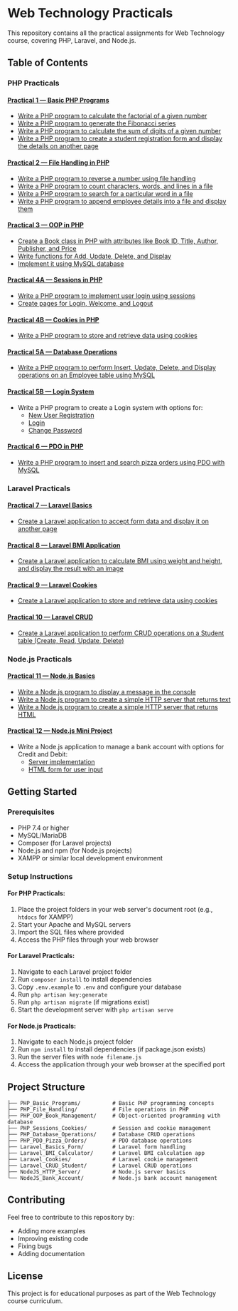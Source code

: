 # Web Technology Practicals

This repository contains all the practical assignments for Web Technology course, covering PHP, Laravel, and Node.js.

## Table of Contents

### PHP Practicals

#### [Practical 1 — Basic PHP Programs](./PHP_Basic_Programs/)
- [Write a PHP program to calculate the factorial of a given number](./PHP_Basic_Programs/factorial.php)
- [Write a PHP program to generate the Fibonacci series](./PHP_Basic_Programs/fibonacci.php)
- [Write a PHP program to calculate the sum of digits of a given number](./PHP_Basic_Programs/sum_first_n.php)
- [Write a PHP program to create a student registration form and display the details on another page](./PHP_Basic_Programs/Form.html)

#### [Practical 2 — File Handling in PHP](./PHP_File_Handling/)
- [Write a PHP program to reverse a number using file handling](./PHP_File_Handling/reverse.php)
- [Write a PHP program to count characters, words, and lines in a file](./PHP_File_Handling/example.php)
- [Write a PHP program to search for a particular word in a file](./PHP_File_Handling/example.php)
- [Write a PHP program to append employee details into a file and display them](./PHP_File_Handling/employee.php)

#### [Practical 3 — OOP in PHP](./PHP_OOP_Book_Management/)
- [Create a Book class in PHP with attributes like Book ID, Title, Author, Publisher, and Price](./PHP_OOP_Book_Management/book.php)
- [Write functions for Add, Update, Delete, and Display](./PHP_OOP_Book_Management/BookManager.php)
- [Implement it using MySQL database](./PHP_OOP_Book_Management/library_database.sql)

#### [Practical 4A — Sessions in PHP](./PHP_Sessions_Cookies/)
- [Write a PHP program to implement user login using sessions](./PHP_Sessions_Cookies/Logindemo.php)
- [Create pages for Login, Welcome, and Logout](./PHP_Sessions_Cookies/Welcome.php)

#### [Practical 4B — Cookies in PHP](./PHP_Sessions_Cookies/)
- [Write a PHP program to store and retrieve data using cookies](./PHP_Sessions_Cookies/cookie.php)

#### [Practical 5A — Database Operations](./PHP_Database_Operations/)
- [Write a PHP program to perform Insert, Update, Delete, and Display operations on an Employee table using MySQL](./PHP_Database_Operations/data.php)

#### [Practical 5B — Login System](./PHP_Database_Operations/)
- Write a PHP program to create a Login system with options for:
  - [New User Registration](./PHP_Database_Operations/login.php)
  - [Login](./PHP_Database_Operations/login.php)
  - [Change Password](./PHP_Database_Operations/login.php)

#### [Practical 6 — PDO in PHP](./PHP_PDO_Pizza_Orders/)
- [Write a PHP program to insert and search pizza orders using PDO with MySQL](./PHP_PDO_Pizza_Orders/pizzaorder.php)

### Laravel Practicals

#### [Practical 7 — Laravel Basics](./Laravel_Basics_Form/)
- [Create a Laravel application to accept form data and display it on another page](./Laravel_Basics_Form/)

#### [Practical 8 — Laravel BMI Application](./Laravel_BMI_Calculator/)
- [Create a Laravel application to calculate BMI using weight and height, and display the result with an image](./Laravel_BMI_Calculator/)

#### [Practical 9 — Laravel Cookies](./Laravel_Cookies/)
- [Create a Laravel application to store and retrieve data using cookies](./Laravel_Cookies/)

#### [Practical 10 — Laravel CRUD](./Laravel_CRUD_Student/)
- [Create a Laravel application to perform CRUD operations on a Student table (Create, Read, Update, Delete)](./Laravel_CRUD_Student/)

### Node.js Practicals

#### [Practical 11 — Node.js Basics](./NodeJS_HTTP_Server/)
- [Write a Node.js program to display a message in the console](./NodeJS_HTTP_Server/Server1.js)
- [Write a Node.js program to create a simple HTTP server that returns text](./NodeJS_HTTP_Server/Server2.js)
- [Write a Node.js program to create a simple HTTP server that returns HTML](./NodeJS_HTTP_Server/Server3.js)

#### [Practical 12 — Node.js Mini Project](./NodeJS_Bank_Account/)
- Write a Node.js application to manage a bank account with options for Credit and Debit:
  - [Server implementation](./NodeJS_Bank_Account/Server2.js)
  - [HTML form for user input](./NodeJS_Bank_Account/Index.html)

## Getting Started

### Prerequisites
- PHP 7.4 or higher
- MySQL/MariaDB
- Composer (for Laravel projects)
- Node.js and npm (for Node.js projects)
- XAMPP or similar local development environment

### Setup Instructions

#### For PHP Practicals:
1. Place the project folders in your web server's document root (e.g., `htdocs` for XAMPP)
2. Start your Apache and MySQL servers
3. Import the SQL files where provided
4. Access the PHP files through your web browser

#### For Laravel Practicals:
1. Navigate to each Laravel project folder
2. Run `composer install` to install dependencies
3. Copy `.env.example` to `.env` and configure your database
4. Run `php artisan key:generate`
5. Run `php artisan migrate` (if migrations exist)
6. Start the development server with `php artisan serve`

#### For Node.js Practicals:
1. Navigate to each Node.js project folder
2. Run `npm install` to install dependencies (if package.json exists)
3. Run the server files with `node filename.js`
4. Access the application through your web browser at the specified port

## Project Structure

```
├── PHP_Basic_Programs/          # Basic PHP programming concepts
├── PHP_File_Handling/           # File operations in PHP
├── PHP_OOP_Book_Management/     # Object-oriented programming with database
├── PHP_Sessions_Cookies/        # Session and cookie management
├── PHP_Database_Operations/     # Database CRUD operations
├── PHP_PDO_Pizza_Orders/        # PDO database operations
├── Laravel_Basics_Form/         # Laravel form handling
├── Laravel_BMI_Calculator/      # Laravel BMI calculation app
├── Laravel_Cookies/             # Laravel cookie management
├── Laravel_CRUD_Student/        # Laravel CRUD operations
├── NodeJS_HTTP_Server/          # Node.js server basics
└── NodeJS_Bank_Account/         # Node.js bank account management
```

## Contributing

Feel free to contribute to this repository by:
- Adding more examples
- Improving existing code
- Fixing bugs
- Adding documentation

## License

This project is for educational purposes as part of the Web Technology course curriculum.